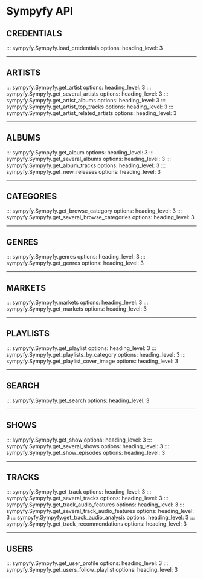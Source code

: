 # Sympyfy API


## CREDENTIALS ##
::: sympyfy.Sympyfy.load_credentials
    options:
      heading_level: 3

---

## ARTISTS ##
::: sympyfy.Sympyfy.get_artist
    options:
      heading_level: 3
::: sympyfy.Sympyfy.get_several_artists
    options:
      heading_level: 3
::: sympyfy.Sympyfy.get_artist_albums
    options:
      heading_level: 3
::: sympyfy.Sympyfy.get_artist_top_tracks
    options:
      heading_level: 3
::: sympyfy.Sympyfy.get_artist_related_artists
    options:
      heading_level: 3

---

## ALBUMS ##
::: sympyfy.Sympyfy.get_album
    options:
      heading_level: 3
::: sympyfy.Sympyfy.get_several_albums
    options:
      heading_level: 3
::: sympyfy.Sympyfy.get_album_tracks
    options:
      heading_level: 3
::: sympyfy.Sympyfy.get_new_releases
    options:
      heading_level: 3

---

## CATEGORIES ##
::: sympyfy.Sympyfy.get_browse_category
    options:
      heading_level: 3
::: sympyfy.Sympyfy.get_several_browse_categories
    options:
      heading_level: 3

---

## GENRES ##
::: sympyfy.Sympyfy.genres
    options:
      heading_level: 3
::: sympyfy.Sympyfy.get_genres
    options:
      heading_level: 3

---

## MARKETS ##
::: sympyfy.Sympyfy.markets
    options:
      heading_level: 3
::: sympyfy.Sympyfy.get_markets
    options:
      heading_level: 3

---

## PLAYLISTS ##
::: sympyfy.Sympyfy.get_playlist
    options:
      heading_level: 3
::: sympyfy.Sympyfy.get_playlists_by_category
    options:
      heading_level: 3
::: sympyfy.Sympyfy.get_playlist_cover_image
    options:
      heading_level: 3

---

## SEARCH ##
::: sympyfy.Sympyfy.get_search
    options:
      heading_level: 3

---

## SHOWS ##
::: sympyfy.Sympyfy.get_show
    options:
      heading_level: 3
::: sympyfy.Sympyfy.get_several_shows
    options:
      heading_level: 3
::: sympyfy.Sympyfy.get_show_episodes
    options:
      heading_level: 3

---

## TRACKS ##
::: sympyfy.Sympyfy.get_track
    options:
      heading_level: 3
::: sympyfy.Sympyfy.get_several_tracks
    options:
      heading_level: 3
::: sympyfy.Sympyfy.get_track_audio_features
    options:
      heading_level: 3
::: sympyfy.Sympyfy.get_several_track_audio_features
    options:
      heading_level: 3
::: sympyfy.Sympyfy.get_track_audio_analysis
    options:
      heading_level: 3
::: sympyfy.Sympyfy.get_track_recommendations
    options:
      heading_level: 3

---

## USERS ##
::: sympyfy.Sympyfy.get_user_profile
    options:
      heading_level: 3
::: sympyfy.Sympyfy.get_users_follow_playlist
    options:
      heading_level: 3
